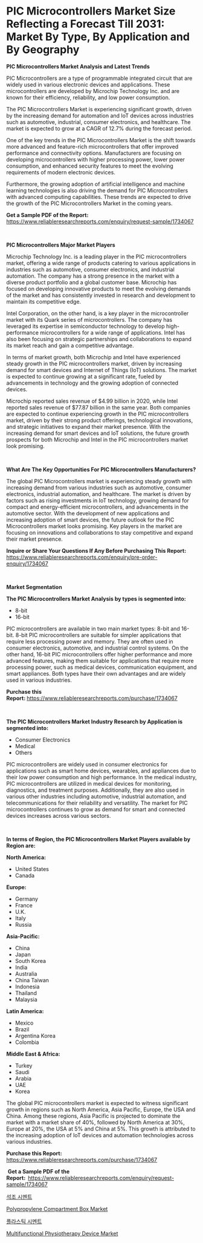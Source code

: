 <p><h1>PIC Microcontrollers Market Size Reflecting a Forecast Till 2031: Market By Type, By Application and By Geography</h1></p><p><strong>PIC Microcontrollers Market Analysis and Latest Trends</strong></p>
<p><p>PIC Microcontrollers are a type of programmable integrated circuit that are widely used in various electronic devices and applications. These microcontrollers are developed by Microchip Technology Inc. and are known for their efficiency, reliability, and low power consumption.</p><p>The PIC Microcontrollers Market is experiencing significant growth, driven by the increasing demand for automation and IoT devices across industries such as automotive, industrial, consumer electronics, and healthcare. The market is expected to grow at a CAGR of 12.7% during the forecast period.</p><p>One of the key trends in the PIC Microcontrollers Market is the shift towards more advanced and feature-rich microcontrollers that offer improved performance and connectivity options. Manufacturers are focusing on developing microcontrollers with higher processing power, lower power consumption, and enhanced security features to meet the evolving requirements of modern electronic devices.</p><p>Furthermore, the growing adoption of artificial intelligence and machine learning technologies is also driving the demand for PIC Microcontrollers with advanced computing capabilities. These trends are expected to drive the growth of the PIC Microcontrollers Market in the coming years.</p></p>
<p><strong>Get a Sample PDF of the Report:&nbsp;</strong> <a href="https://www.reliableresearchreports.com/enquiry/request-sample/1734067">https://www.reliableresearchreports.com/enquiry/request-sample/1734067</a></p>
<p>&nbsp;</p>
<p><strong>PIC Microcontrollers Major Market Players</strong></p>
<p><p>Microchip Technology Inc. is a leading player in the PIC microcontrollers market, offering a wide range of products catering to various applications in industries such as automotive, consumer electronics, and industrial automation. The company has a strong presence in the market with a diverse product portfolio and a global customer base. Microchip has focused on developing innovative products to meet the evolving demands of the market and has consistently invested in research and development to maintain its competitive edge.</p><p>Intel Corporation, on the other hand, is a key player in the microcontroller market with its Quark series of microcontrollers. The company has leveraged its expertise in semiconductor technology to develop high-performance microcontrollers for a wide range of applications. Intel has also been focusing on strategic partnerships and collaborations to expand its market reach and gain a competitive advantage.</p><p>In terms of market growth, both Microchip and Intel have experienced steady growth in the PIC microcontrollers market, driven by increasing demand for smart devices and Internet of Things (IoT) solutions. The market is expected to continue growing at a significant rate, fueled by advancements in technology and the growing adoption of connected devices.</p><p>Microchip reported sales revenue of $4.99 billion in 2020, while Intel reported sales revenue of $77.87 billion in the same year. Both companies are expected to continue experiencing growth in the PIC microcontrollers market, driven by their strong product offerings, technological innovations, and strategic initiatives to expand their market presence. With the increasing demand for smart devices and IoT solutions, the future growth prospects for both Microchip and Intel in the PIC microcontrollers market look promising.</p></p>
<p>&nbsp;</p>
<p><strong>What Are The Key Opportunities For PIC Microcontrollers Manufacturers?</strong></p>
<p><p>The global PIC Microcontrollers market is experiencing steady growth with increasing demand from various industries such as automotive, consumer electronics, industrial automation, and healthcare. The market is driven by factors such as rising investments in IoT technology, growing demand for compact and energy-efficient microcontrollers, and advancements in the automotive sector. With the development of new applications and increasing adoption of smart devices, the future outlook for the PIC Microcontrollers market looks promising. Key players in the market are focusing on innovations and collaborations to stay competitive and expand their market presence.</p></p>
<p><strong>Inquire or Share Your Questions If Any Before Purchasing This Report:</strong> <a href="https://www.reliableresearchreports.com/enquiry/pre-order-enquiry/1734067">https://www.reliableresearchreports.com/enquiry/pre-order-enquiry/1734067</a></p>
<p>&nbsp;</p>
<p><strong>Market Segmentation</strong></p>
<p><strong>The PIC Microcontrollers Market Analysis by types is segmented into:</strong></p>
<p><ul><li>8-bit</li><li>16-bit</li></ul></p>
<p><p>PIC microcontrollers are available in two main market types: 8-bit and 16-bit. 8-bit PIC microcontrollers are suitable for simpler applications that require less processing power and memory. They are often used in consumer electronics, automotive, and industrial control systems. On the other hand, 16-bit PIC microcontrollers offer higher performance and more advanced features, making them suitable for applications that require more processing power, such as medical devices, communication equipment, and smart appliances. Both types have their own advantages and are widely used in various industries.</p></p>
<p><strong>Purchase this Report:&nbsp;</strong><a href="https://www.reliableresearchreports.com/purchase/1734067">https://www.reliableresearchreports.com/purchase/1734067</a></p>
<p>&nbsp;</p>
<p><strong>The PIC Microcontrollers Market Industry Research by Application is segmented into:</strong></p>
<p><ul><li>Consumer Electronics</li><li>Medical</li><li>Others</li></ul></p>
<p><p>PIC microcontrollers are widely used in consumer electronics for applications such as smart home devices, wearables, and appliances due to their low power consumption and high performance. In the medical industry, PIC microcontrollers are utilized in medical devices for monitoring, diagnostics, and treatment purposes. Additionally, they are also used in various other industries including automotive, industrial automation, and telecommunications for their reliability and versatility. The market for PIC microcontrollers continues to grow as demand for smart and connected devices increases across various sectors.</p></p>
<p>&nbsp;</p>
<p><strong>In terms of Region, the PIC Microcontrollers Market Players available by Region are:</strong></p>
<p>
    <p> <strong> North America: </strong>
        <ul>
            <li>United States</li>
            <li>Canada</li>
        </ul>
        </p> 
    <p> <strong> Europe: </strong>
        <ul>
            <li>Germany</li>
            <li>France</li>
            <li>U.K.</li>
            <li>Italy</li>
            <li>Russia</li>
        </ul>
        </p> 
    <p> <strong> Asia-Pacific: </strong>
        <ul>
            <li>China</li>
            <li>Japan</li>
            <li>South Korea</li>
            <li>India</li>
            <li>Australia</li>
            <li>China Taiwan</li>
            <li>Indonesia</li>
            <li>Thailand</li>
            <li>Malaysia</li>
        </ul>
        </p> 
    <p> <strong> Latin America: </strong>
        <ul>
            <li>Mexico</li>
            <li>Brazil</li>
            <li>Argentina Korea</li>
            <li>Colombia</li>
        </ul>
        </p> 
    <p> <strong> Middle East & Africa: </strong>
        <ul>
            <li>Turkey</li>
            <li>Saudi</li>
            <li>Arabia</li>
            <li>UAE</li>
            <li>Korea</li>
        </ul>
    </p>
    </p>
<p><p>The global PIC microcontrollers market is expected to witness significant growth in regions such as North America, Asia Pacific, Europe, the USA and China. Among these regions, Asia Pacific is projected to dominate the market with a market share of 40%, followed by North America at 30%, Europe at 20%, the USA at 5% and China at 5%. This growth is attributed to the increasing adoption of IoT devices and automation technologies across various industries.</p></p>
<p><strong>Purchase this Report: </strong><a href="https://www.reliableresearchreports.com/purchase/1734067">https://www.reliableresearchreports.com/purchase/1734067</a></p>
<p>&nbsp;<strong>Get a Sample PDF of the Report:&nbsp;&nbsp;</strong><a href="https://www.reliableresearchreports.com/enquiry/request-sample/1734067">https://www.reliableresearchreports.com/enquiry/request-sample/1734067</a></p>
<p><strong></strong></p>
<p><p><a href="https://github.com/Elenrrera7685/Market-Research-Report-List-1/blob/main/54535108905.md">석조 시멘트</a></p><p><a href="https://github.com/jerrycopelandthomaswsqd8q/Market-Research-Report-List-2/blob/main/polypropylene-compartment-box-market.md">Polypropylene Compartment Box Market</a></p><p><a href="https://github.com/sammyUltyylrich9067856/Market-Research-Report-List-1/blob/main/44980968906.md">플라스틱 시멘트</a></p><p><a href="https://github.com/brenzgnarento/Market-Research-Report-List-1/blob/main/multifunctional-physiotherapy-device-market.md">Multifunctional Physiotherapy Device Market</a></p></p>